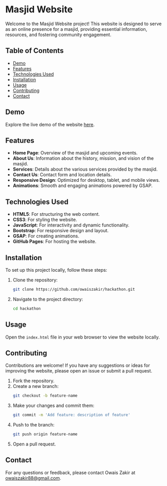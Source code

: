 # Masjid Website

Welcome to the Masjid Website project! This website is designed to serve as an online presence for a masjid, providing essential information, resources, and fostering community engagement.

## Table of Contents

- [Demo](#demo)
- [Features](#features)
- [Technologies Used](#technologies-used)
- [Installation](#installation)
- [Usage](#usage)
- [Contributing](#contributing)
- [Contact](#contact)

## Demo

Explore the live demo of the website [here](https://owaiszakir.github.io/Final_Project_Of_Hackathon_Masjid_Website/).

## Features

- **Home Page**: Overview of the masjid and upcoming events.
- **About Us**: Information about the history, mission, and vision of the masjid.
- **Services**: Details about the various services provided by the masjid.
- **Contact Us**: Contact form and location details.
- **Responsive Design**: Optimized for desktop, tablet, and mobile views.
- **Animations**: Smooth and engaging animations powered by GSAP.

## Technologies Used

- **HTML5**: For structuring the web content.
- **CSS3**: For styling the website.
- **JavaScript**: For interactivity and dynamic functionality.
- **Bootstrap**: For responsive design and layout.
- **GSAP**: For creating animations.
- **GitHub Pages**: For hosting the website.

## Installation

To set up this project locally, follow these steps:

1. Clone the repository:
    ```bash
    git clone https://github.com/owaiszakir/hackathon.git
    ```
2. Navigate to the project directory:
    ```bash
    cd hackathon
    ```

## Usage

Open the `index.html` file in your web browser to view the website locally.

## Contributing

Contributions are welcome! If you have any suggestions or ideas for improving the website, please open an issue or submit a pull request.

1. Fork the repository.
2. Create a new branch:
    ```bash
    git checkout -b feature-name
    ```
3. Make your changes and commit them:
    ```bash
    git commit -m 'Add feature: description of feature'
    ```
4. Push to the branch:
    ```bash
    git push origin feature-name
    ```
5. Open a pull request.

## Contact

For any questions or feedback, please contact Owais Zakir at [owaiszakir88@gmail.com](mailto:owaiszakir88@gmail.com).
